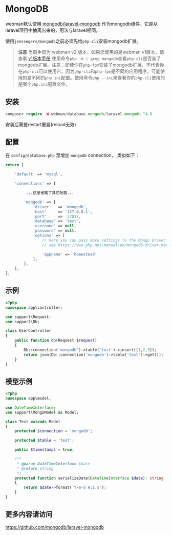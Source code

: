# MongoDB

webman默认使用 [mongodb/laravel-mongodb](https://github.com/mongodb/laravel-mongodb) 作为mongodb组件，它是从laravel项目中抽离出来的，用法与laravel相同。

使用`jenssegers/mongodb`之前必须先给`php-cli`安装mongodb扩展。

> **注意**
> 当前手册为 webman v2 版本，如果您使用的是webman v1版本，请查看 [v1版本手册](../../guide/db/mongo)
> 使用命令`php -m | grep mongodb`查看`php-cli`是否装了mongodb扩展。注意：即使你在`php-fpm`安装了mongodb扩展，不代表你在`php-cli`可以使用它，因为`php-cli`和`php-fpm`是不同的应用程序，可能使用的是不同的`php.ini`配置。使用命令`php --ini`来查看你的`php-cli`使用的是哪个`php.ini`配置文件。

## 安装

```php
composer require -W webman/database mongodb/laravel-mongodb ^4.8
```

安装后需要restart重启(reload无效)

## 配置
在 `config/database.php` 里增加 `mongodb` connection， 类似如下：
```php
return [

    'default' => 'mysql',

    'connections' => [

         ...这里省略了其它配置...

        'mongodb' => [
            'driver'   => 'mongodb',
            'host'     => '127.0.0.1',
            'port'     =>  27017,
            'database' => 'test',
            'username' => null,
            'password' => null,
            'options' => [
                // here you can pass more settings to the Mongo Driver Manager
                // see https://www.php.net/manual/en/mongodb-driver-manager.construct.php under "Uri Options" for a list of complete parameters that you can use

                'appname' => 'homestead'
            ],
        ],
    ],
];
```

## 示例
```php
<?php
namespace app\controller;

use support\Request;
use support\Db;

class UserController
{
    public function db(Request $request)
    {
        Db::connection('mongodb')->table('test')->insert([1,2,3]);
        return json(Db::connection('mongodb')->table('test')->get());
    }
}
```

## 模型示例
```php
<?php
namespace app\model;

use DateTimeInterface;
use support\MongoModel as Model;

class Test extends Model
{
    protected $connection = 'mongodb';

    protected $table = 'test';

    public $timestamps = true;

    /**
     * @param DateTimeInterface $date
     * @return string
     */
    protected function serializeDate(DateTimeInterface $date): string
    {
        return $date->format('Y-m-d H:i:s');
    }
}

```

## 更多内容请访问

https://github.com/mongodb/laravel-mongodb


